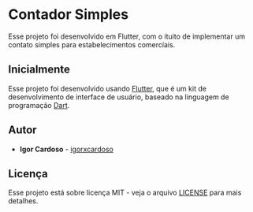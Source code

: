 # Contador Simples

Esse projeto foi desenvolvido em Flutter, com o ituito de implementar um contato simples para estabelecimentos comercíais.


## Inicialmente

Esse projeto foi desenvolvido usando [Flutter](https://flutter.dev/?gclid=CjwKCAjw9qiTBhBbEiwAp-GE0cM6Z5iSbWVuuElH82qhmp4roWW39dsioa3fLQmXQMHVO1LVtmPRfBoCB5gQAvD_BwE&gclsrc=aw.ds), que é um kit de desenvolvimento de interface de usuário, baseado na linguagem de programação [Dart](https://dart.dev/).

<!--
### Instalação e configuração do Flutter

Fazendo ...
-->

## Autor

* **Igor Cardoso** - [igorxcardoso](https://github.com/igorxcardoso)

## Licença

Esse projeto está sobre licença MIT - veja o arquivo [LICENSE](LICENSE) para mais detalhes.

